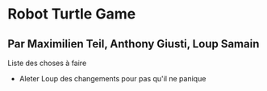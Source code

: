 # Robot Turtle Game

## Par Maximilien Teil, Anthony Giusti, Loup Samain

Liste des choses à faire
- Aleter Loup des changements pour pas qu'il ne panique